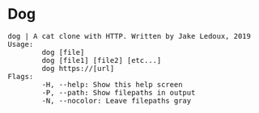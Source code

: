 # Dog

<pre>
dog | A cat clone with HTTP. Written by Jake Ledoux, 2019
Usage:
        dog [file]
        dog [file1] [file2] [etc...]
        dog https://[url]
Flags:
        -H, --help: Show this help screen
        -P, --path: Show filepaths in output
        -N, --nocolor: Leave filepaths gray
</pre>